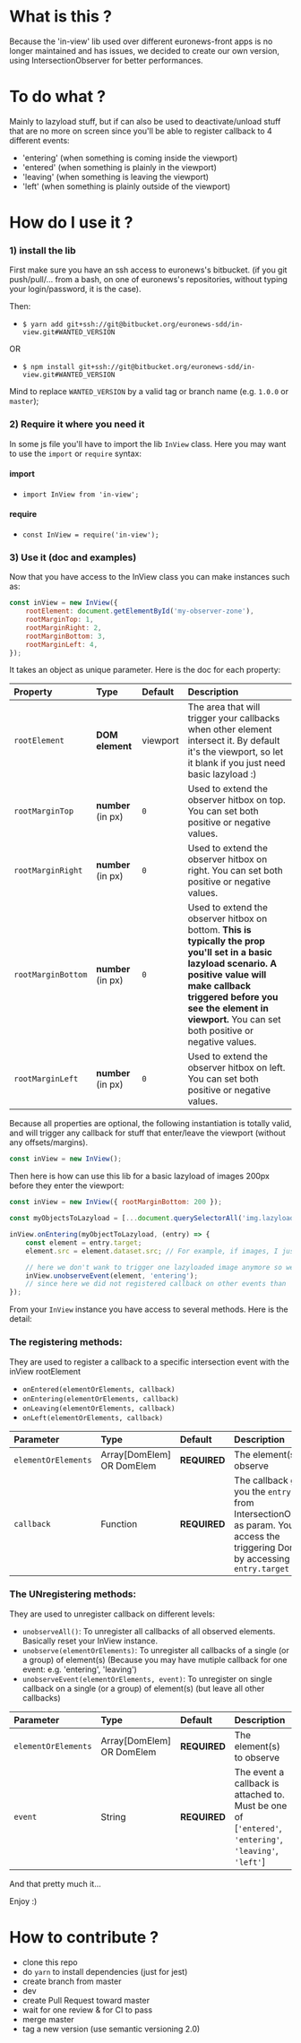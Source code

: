 # What is this ?

Because the 'in-view' lib used over different euronews-front apps is no longer maintained and has issues, we decided to create our own version, using IntersectionObserver for better performances.

# To do what ?

Mainly to lazyload stuff, but if can also be used to deactivate/unload stuff that are no more on screen since you'll be able to register callback to 4 different events:

* 'entering' (when something is coming inside the viewport)
* 'entered' (when something is plainly in the viewport)
* 'leaving' (when something is leaving the viewport)
* 'left' (when something is plainly outside of the viewport)

# How do I use it ?

### 1) install the lib

First make sure you have an ssh access to euronews's bitbucket. (if you git push/pull/... from a bash, on one of euronews's repositories, without typing your login/password, it is the case).

Then: 

* `$ yarn add git+ssh://git@bitbucket.org/euronews-sdd/in-view.git#WANTED_VERSION`

OR

* `$ npm install git+ssh://git@bitbucket.org/euronews-sdd/in-view.git#WANTED_VERSION`

Mind to replace `WANTED_VERSION` by a valid tag or branch name (e.g. `1.0.0` or `master`);

### 2) Require it where you need it

In some js file you'll have to import the lib `InView` class.
Here you may want to use the `import` or `require` syntax:

#### import

* `import InView from 'in-view';`

#### require

* `const InView = require('in-view');`

### 3) Use it  (doc and examples)

Now that you have access to the InView class you can make instances such as:

```JavaScript
const inView = new InView({
    rootElement: document.getElementById('my-observer-zone'),
    rootMarginTop: 1,
    rootMarginRight: 2,
    rootMarginBottom: 3,
    rootMarginLeft: 4, 
});
```

It takes an object as unique parameter. 
Here is the doc for each property:

| Property | Type | Default | Description |
|:---------|:-----|:--------|:------------|
|`rootElement`|**DOM element**|viewport|The area that will trigger your callbacks when other element intersect it. By default it's the viewport, so let it blank if you just need basic lazyload :)|
|`rootMarginTop`|**number** (in px)|`0`|Used to extend the observer hitbox on top. You can set both positive or negative values.|
|`rootMarginRight`|**number** (in px)|`0`|Used to extend the observer hitbox on right. You can set both positive or negative values.|
|`rootMarginBottom`|**number** (in px)|`0`|Used to extend the observer hitbox on bottom. **This is typically the prop you'll set in a basic lazyload scenario. A positive value will make callback triggered before you see the element in viewport.** You can set both positive or negative values.|
|`rootMarginLeft`|**number** (in px)|`0`|Used to extend the observer hitbox on left. You can set both positive or negative values.|

Because all properties are optional, the following instantiation is totally valid, and will trigger any callback for stuff that enter/leave the viewport (without any offsets/margins).

```JavaScript
const inView = new InView();
```

Then here is how can use this lib for a basic lazyload of images 200px before they enter the viewport:

```JavaScript
const inView = new InView({ rootMarginBottom: 200 });

const myObjectsToLazyload = [...document.querySelectorAll('img.lazyload')]; // I cast it as a real js array because querySelectorAll does not return a clean one)

inView.onEntering(myObjectToLazyload, (entry) => {
    const element = entry.target;
    element.src = element.dataset.src; // For example, if images, I just switch the data-src in src so the picture loads

    // here we don't wank to trigger one lazyloaded image anymore so we unregister it
    inView.unobserveEvent(element, 'entering');
    // since here we did not registered callback on other events than 'entering', you can simply do: inView.unobserve()
});
```

From your `InView` instance you have access to several methods. Here is the detail:

### The registering methods:

They are used to register a callback to a specific intersection event with the  inView rootElement

* `onEntered(elementOrElements, callback)`
* `onEntering(elementOrElements, callback)`
* `onLeaving(elementOrElements, callback)`
* `onLeft(elementOrElements, callback)`

| Parameter | Type | Default | Description |
|:----------|:-----|:--------|:------------|
|`elementOrElements`|Array[DomElem] OR DomElem|**REQUIRED**|The element(s) to observe|
|`callback`|Function|**REQUIRED**|The callback giving you the `entry` object from IntersectionObserver as param. You can access the triggering DomElem by accessing `entry.target`|

### The UNregistering methods:

They are used to unregister callback on different levels:

* `unobserveAll()`: To unregister all callbacks of all observed elements. Basically reset your InView instance.
* `unobserve(elementOrElements)`: To unregister all callbacks of a single (or a group) of element(s) (Because you may have mutiple callback for one event: e.g. 'entering', 'leaving')
* `unobserveEvent(elementOrElements, event)`: To unregister on single callback on a single (or a group) of element(s) (but leave all other callbacks)

| Parameter | Type | Default | Description |
|:----------|:-----|:--------|:------------|
|`elementOrElements`|Array[DomElem] OR DomElem|**REQUIRED**|The element(s) to observe|
|`event`|String|**REQUIRED**|The event a callback is attached to. Must be one of [`'entered'`, `'entering'`, `'leaving'`, `'left'`]|

And that pretty much it...

Enjoy :)

# How to contribute ?

* clone this repo
* do `yarn` to install dependencies (just for jest) 
* create branch from master
* dev
* create Pull Request toward master
* wait for one review & for CI to pass
* merge master
* tag a new version (use semantic versioning 2.0)